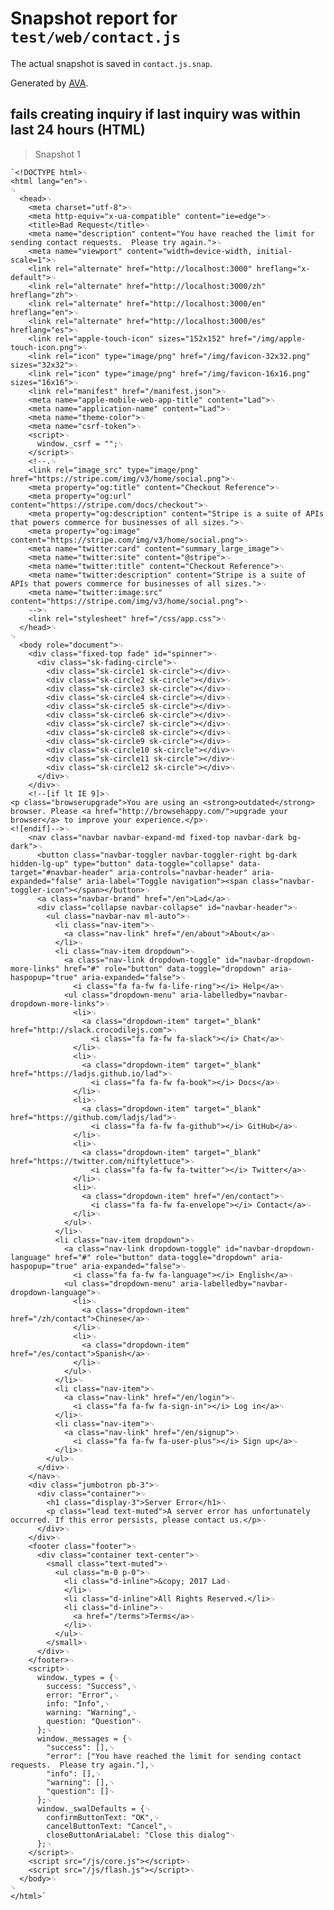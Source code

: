 # Snapshot report for `test/web/contact.js`

The actual snapshot is saved in `contact.js.snap`.

Generated by [AVA](https://ava.li).

## fails creating inquiry if last inquiry was within last 24 hours (HTML)

> Snapshot 1

    `<!DOCTYPE html>␊
    <html lang="en">␊
    ␊
      <head>␊
        <meta charset="utf-8">␊
        <meta http-equiv="x-ua-compatible" content="ie=edge">␊
        <title>Bad Request</title>␊
        <meta name="description" content="You have reached the limit for sending contact requests.  Please try again.">␊
        <meta name="viewport" content="width=device-width, initial-scale=1">␊
        <link rel="alternate" href="http://localhost:3000" hreflang="x-default">␊
        <link rel="alternate" href="http://localhost:3000/zh" hreflang="zh">␊
        <link rel="alternate" href="http://localhost:3000/en" hreflang="en">␊
        <link rel="alternate" href="http://localhost:3000/es" hreflang="es">␊
        <link rel="apple-touch-icon" sizes="152x152" href="/img/apple-touch-icon.png">␊
        <link rel="icon" type="image/png" href="/img/favicon-32x32.png" sizes="32x32">␊
        <link rel="icon" type="image/png" href="/img/favicon-16x16.png" sizes="16x16">␊
        <link rel="manifest" href="/manifest.json">␊
        <meta name="apple-mobile-web-app-title" content="Lad">␊
        <meta name="application-name" content="Lad">␊
        <meta name="theme-color">␊
        <meta name="csrf-token">␊
        <script>␊
          window._csrf = "";␊
        </script>␊
        <!--.␊
        <link rel="image_src" type="image/png" href="https://stripe.com/img/v3/home/social.png">␊
        <meta property="og:title" content="Checkout Reference">␊
        <meta property="og:url" content="https://stripe.com/docs/checkout">␊
        <meta property="og:description" content="Stripe is a suite of APIs that powers commerce for businesses of all sizes.">␊
        <meta property="og:image" content="https://stripe.com/img/v3/home/social.png">␊
        <meta name="twitter:card" content="summary_large_image">␊
        <meta name="twitter:site" content="@stripe">␊
        <meta name="twitter:title" content="Checkout Reference">␊
        <meta name="twitter:description" content="Stripe is a suite of APIs that powers commerce for businesses of all sizes.">␊
        <meta name="twitter:image:src" content="https://stripe.com/img/v3/home/social.png">␊
        -->␊
        <link rel="stylesheet" href="/css/app.css">␊
      </head>␊
    ␊
      <body role="document">␊
        <div class="fixed-top fade" id="spinner">␊
          <div class="sk-fading-circle">␊
            <div class="sk-circle1 sk-circle"></div>␊
            <div class="sk-circle2 sk-circle"></div>␊
            <div class="sk-circle3 sk-circle"></div>␊
            <div class="sk-circle4 sk-circle"></div>␊
            <div class="sk-circle5 sk-circle"></div>␊
            <div class="sk-circle6 sk-circle"></div>␊
            <div class="sk-circle7 sk-circle"></div>␊
            <div class="sk-circle8 sk-circle"></div>␊
            <div class="sk-circle9 sk-circle"></div>␊
            <div class="sk-circle10 sk-circle"></div>␊
            <div class="sk-circle11 sk-circle"></div>␊
            <div class="sk-circle12 sk-circle"></div>␊
          </div>␊
        </div>␊
        <!--[if lt IE 9]>␊
    <p class="browserupgrade">You are using an <strong>outdated</strong> browser. Please <a href="http://browsehappy.com/">upgrade your browser</a> to improve your experience.</p>␊
    <![endif]-->␊
        <nav class="navbar navbar-expand-md fixed-top navbar-dark bg-dark">␊
          <button class="navbar-toggler navbar-toggler-right bg-dark hidden-lg-up" type="button" data-toggle="collapse" data-target="#navbar-header" aria-controls="navbar-header" aria-expanded="false" aria-label="Toggle navigation"><span class="navbar-toggler-icon"></span></button>␊
          <a class="navbar-brand" href="/en">Lad</a>␊
          <div class="collapse navbar-collapse" id="navbar-header">␊
            <ul class="navbar-nav ml-auto">␊
              <li class="nav-item">␊
                <a class="nav-link" href="/en/about">About</a>␊
              </li>␊
              <li class="nav-item dropdown">␊
                <a class="nav-link dropdown-toggle" id="navbar-dropdown-more-links" href="#" role="button" data-toggle="dropdown" aria-haspopup="true" aria-expanded="false">␊
                  <i class="fa fa-fw fa-life-ring"></i> Help</a>␊
                <ul class="dropdown-menu" aria-labelledby="navbar-dropdown-more-links">␊
                  <li>␊
                    <a class="dropdown-item" target="_blank" href="http://slack.crocodilejs.com">␊
                      <i class="fa fa-fw fa-slack"></i> Chat</a>␊
                  </li>␊
                  <li>␊
                    <a class="dropdown-item" target="_blank" href="https://ladjs.github.io/lad">␊
                      <i class="fa fa-fw fa-book"></i> Docs</a>␊
                  </li>␊
                  <li>␊
                    <a class="dropdown-item" target="_blank" href="https://github.com/ladjs/lad">␊
                      <i class="fa fa-fw fa-github"></i> GitHub</a>␊
                  </li>␊
                  <li>␊
                    <a class="dropdown-item" target="_blank" href="https://twitter.com/niftylettuce">␊
                      <i class="fa fa-fw fa-twitter"></i> Twitter</a>␊
                  </li>␊
                  <li>␊
                    <a class="dropdown-item" href="/en/contact">␊
                      <i class="fa fa-fw fa-envelope"></i> Contact</a>␊
                  </li>␊
                </ul>␊
              </li>␊
              <li class="nav-item dropdown">␊
                <a class="nav-link dropdown-toggle" id="navbar-dropdown-language" href="#" role="button" data-toggle="dropdown" aria-haspopup="true" aria-expanded="false">␊
                  <i class="fa fa-fw fa-language"></i> English</a>␊
                <ul class="dropdown-menu" aria-labelledby="navbar-dropdown-language">␊
                  <li>␊
                    <a class="dropdown-item" href="/zh/contact">Chinese</a>␊
                  </li>␊
                  <li>␊
                    <a class="dropdown-item" href="/es/contact">Spanish</a>␊
                  </li>␊
                </ul>␊
              </li>␊
              <li class="nav-item">␊
                <a class="nav-link" href="/en/login">␊
                  <i class="fa fa-fw fa-sign-in"></i> Log in</a>␊
              </li>␊
              <li class="nav-item">␊
                <a class="nav-link" href="/en/signup">␊
                  <i class="fa fa-fw fa-user-plus"></i> Sign up</a>␊
              </li>␊
            </ul>␊
          </div>␊
        </nav>␊
        <div class="jumbotron pb-3">␊
          <div class="container">␊
            <h1 class="display-3">Server Error</h1>␊
            <p class="lead text-muted">A server error has unfortunately occurred. If this error persists, please contact us.</p>␊
          </div>␊
        </div>␊
        <footer class="footer">␊
          <div class="container text-center">␊
            <small class="text-muted">␊
              <ul class="m-0 p-0">␊
                <li class="d-inline">&copy; 2017 Lad␊
                </li>␊
                <li class="d-inline">All Rights Reserved.</li>␊
                <li class="d-inline">␊
                  <a href="/terms">Terms</a>␊
                </li>␊
              </ul>␊
            </small>␊
          </div>␊
        </footer>␊
        <script>␊
          window._types = {␊
            success: "Success",␊
            error: "Error",␊
            info: "Info",␊
            warning: "Warning",␊
            question: "Question"␊
          };␊
          window._messages = {␊
            "success": [],␊
            "error": ["You have reached the limit for sending contact requests.  Please try again."],␊
            "info": [],␊
            "warning": [],␊
            "question": []␊
          };␊
          window._swalDefaults = {␊
            confirmButtonText: "OK",␊
            cancelButtonText: "Cancel",␊
            closeButtonAriaLabel: "Close this dialog"␊
          };␊
        </script>␊
        <script src="/js/core.js"></script>␊
        <script src="/js/flash.js"></script>␊
      </body>␊
    ␊
    </html>`
